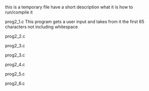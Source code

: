 this is a temporary file
	have a short description
	what it is
	how to run/compile it


prog2_1.c
	This program gets a user input and takes from it the first 65 characters not including whitespace

prog2_2.c


prog2_3.c


prog2_3.c


prog2_4.c


prog2_5.c


prog2_6.c



